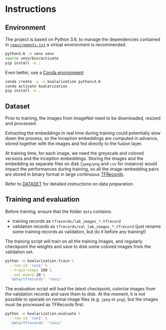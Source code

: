 # Instructions

## Environment
The project is based on Python 3.6, to manage the dependencies contained in 
[`requirements.txt`](requirements.txt) a virtual environment is recommended.

```bash
python3.6 -m venv venv
source venv/bin/activate
pip install -e .
```

Even better, use a [Conda environment](https://docs.conda.io/):
```bash
conda create -y -n koalarization python=3.6
conda activate koalarization
pip install -e .
```

## Dataset
Prior to training, the images from ImageNet need to be downloaded, resized and processed.

Extracting the embeddings in real time during training could potentially slow down the process, 
so the Inception embeddings are computed in advance, stored together with the images and fed directly to the fusion layer.   

At training time, for each image, we need the greyscale and colored versions and the inception embeddings. 
Storing the images and the embedding as separate files on disk (`jpeg/png` and `csv` for instance) would impact 
the performances during training, so all the image-embedding pairs are stored in binary format in large 
continuous [TFRecords](https://www.tensorflow.org/programmers_guide/datasets).

Refer to [DATASET](DATASET.md) for detailed instructions on data preparation.

## Training and evaluation

Before training, ensure that the folder `data` contains:
- training records as `tfrecords/lab_images_*.tfrecord`
- validation records as `tfrecords/val_lab_images_*.tfrecord` 
  (just rename some training records as validation, but do it before any training!)

The training script will train on all the training images, and regularly 
checkpoint the weights and save to disk some colored images from the validation set. 

```bash
python -m koalarization.train \
  --run-id 'run1' \
  --train-steps 100 \
  --val-every 20 \
  'data/tfrecords' 'runs/'
```

The evaluation script will load the latest checkpoint, colorize images from the validation 
records and save them to disk. At the moment, it is not possible to operate on normal image
files (e.g. `jpeg` or `png`), but the images must be processed as TFRecords first.
```bash
python -m koalarization.evaluate \
  --run-id 'run1' \
  'data/tfrecords' 'runs/'
```
